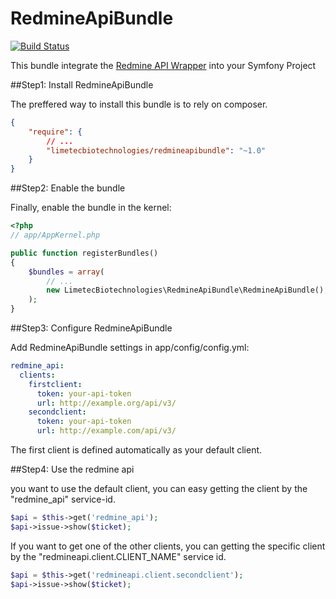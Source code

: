 RedmineApiBundle
================

[![Build Status](https://travis-ci.org/LimetecBiotechnologies/RedmineApiBundle.svg)](https://travis-ci.org/LimetecBiotechnologies/RedmineApiBundle)

This bundle integrate the [Redmine API Wrapper](https://github.com/kbsali/php-redmine-api) into your Symfony Project

##Step1: Install RedmineApiBundle

The preffered way to install this bundle is to rely on composer.

```json
{
    "require": {
        // ...
        "limetecbiotechnologies/redmineapibundle": "~1.0"
    }
}
```

##Step2: Enable the bundle

Finally, enable the bundle in the kernel:

```php
<?php
// app/AppKernel.php

public function registerBundles()
{
    $bundles = array(
        // ...
        new LimetecBiotechnologies\RedmineApiBundle\RedmineApiBundle(),
    );
}
```

##Step3: Configure RedmineApiBundle

Add RedmineApiBundle settings in app/config/config.yml:

```yaml
redmine_api:
  clients:
    firstclient:
      token: your-api-token
      url: http://example.org/api/v3/
    secondclient:
      token: your-api-token
      url: http://example.com/api/v3/
```

The first client is defined automatically as your default client.

##Step4: Use the redmine api

you want to use the default client, you can easy getting the client by the "redmine_api" service-id.

```php
$api = $this->get('redmine_api');
$api->issue->show($ticket);
```
 
If you want to get one of the other clients, you can getting the specific client by the "redmineapi.client.CLIENT_NAME" service id.

```php
$api = $this->get('redmineapi.client.secondclient');
$api->issue->show($ticket);
```